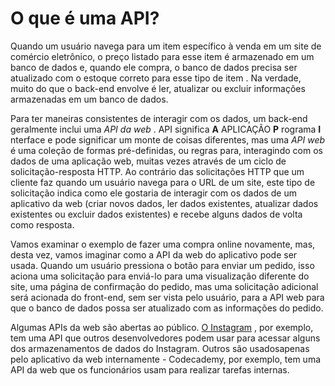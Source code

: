 # O que é uma API?

Quando um usuário navega para um item específico à venda em um site de comércio eletrônico, o preço listado para esse item é armazenado em um banco de dados e, quando ele compra, o banco de dados precisa ser atualizado com o estoque correto para esse tipo de item . Na verdade, muito do que o back-end envolve é ler, atualizar ou excluir informações armazenadas em um banco de dados.

Para ter maneiras consistentes de interagir com os dados, um back-end geralmente inclui uma _API da web_ . API significa **A** APLICAÇÃO **P** rograma **I** nterface e pode significar um monte de coisas diferentes, mas uma _API web_ é uma coleção de formas pré-definidas, ou regras para, interagindo com os dados de uma aplicação web, muitas vezes através de um ciclo de solicitação-resposta HTTP. Ao contrário das solicitações HTTP que um cliente faz quando um usuário navega para o URL de um site, este tipo de solicitação indica como ele gostaria de interagir com os dados de um aplicativo da web \(criar novos dados, ler dados existentes, atualizar dados existentes ou excluir dados existentes\) e recebe alguns dados de volta como resposta.

Vamos examinar o exemplo de fazer uma compra online novamente, mas, desta vez, vamos imaginar como a API da web do aplicativo pode ser usada. Quando um usuário pressiona o botão para enviar um pedido, isso aciona uma solicitação para enviá-lo para uma visualização diferente do site, uma página de confirmação do pedido, mas uma solicitação adicional será acionada do front-end, sem ser vista pelo usuário, para a API web para que o banco de dados possa ser atualizado com as informações do pedido.

Algumas APIs da web são abertas ao público. [O Instagram](https://www.instagram.com/developer/) , por exemplo, tem uma API que outros desenvolvedores podem usar para acessar alguns dos armazenamentos de dados do Instagram. Outros são usados ​​apenas pelo aplicativo da web internamente - Codecademy, por exemplo, tem uma API da web que os funcionários usam para realizar tarefas internas.

